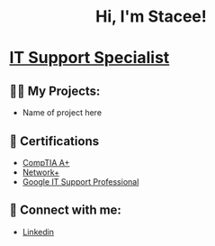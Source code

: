 <h1 style="text-align:center;">Hi, I'm Stacee!</h1>

<h1><a href="https://github.com/staceelvls">IT Support Specialist</a></h1>

<h2>👨‍💻 My Projects:</h2>

- Name of project here

<h2>📝 Certifications</h2>

- [CompTIA A+](https://www.credly.com/badges/53f9b078-7bf1-4ca7-a448-68454a96520c/public_url) 
  <br>
- [Network+](https://www.credly.com/badges/94b0f2aa-5f11-43f4-9a86-4efd32863816/public_url)
  <br>
- [Google IT Support Professional](https://www.credly.com/badges/b3a2a2dc-2b09-4142-ad1d-f81bd15b31f3/public_url)


<h2> 🤳 Connect with me:</h2>

- [Linkedin](https://linkedin.com/in/staceelvls)

<!--
**joshmadakor1/joshmadakor1** is a ✨ _special_ ✨ repository because its `README.md` (this file) appears on your GitHub profile.

Here are some ideas to get you started:

- 🔭 I’m currently working on ...
- 🌱 I’m currently learning ...
- 👯 I’m looking to collaborate on ...
- 🤔 I’m looking for help with ...
- 💬 Ask me about ...
- 📫 How to reach me: ...
- 😄 Pronouns: ...
- ⚡ Fun fact: ...
-->
